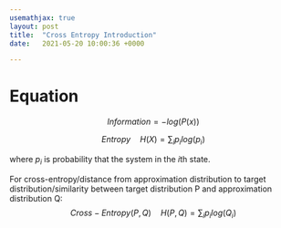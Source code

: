```yaml
---
usemathjax: true
layout: post
title:  "Cross Entropy Introduction"
date:   2021-05-20 10:00:36 +0000

---
```


# Equation

$$
Information = -log(P(x))
$$


$$
Entropy\quad H(X) = \sum_i p_i log(p_i)
$$

where $p_i$ is probability that the system in the $i$th state.

For cross-entropy/distance from approximation distribution to target distribution/similarity between target distribution P and approximation distribution Q:
$$
Cross-Entropy(P,Q)\quad H(P,Q) = \sum_i p_i log(Q_i)
$$
